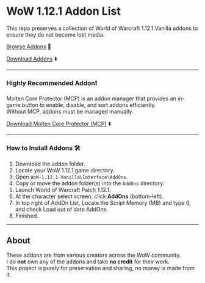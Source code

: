 # WoW 1.12.1 Addon List

This repo preserves a collection of World of Warcraft 1.12.1 Vanilla addons to ensure they do not become lost media.

[Browse Addons](./Wow%201.12.1%20Addons%20(Click%20Here)) 📂

[Download Addons](https://github.com/RSKCS2/WoW-1.12.1-Addon-List/releases/download/Addon_Collection/WoW.1.12.1.Addons.7z) ⬇️

---

### Highly Recommended Addon❗

Molten Core Protector (MCP) is an addon manager that provides an in-game button to enable, disable, and sort addons efficiently.  
Without MCP, addons must be managed manually.

[Download Molten Core Protector (MCP)](https://github.com/RSKCS2/WoW-1.12.1-Addon-List/releases/download/1.12.1/Molten.Core.Protector.MCP.7z) ⬇️

---

### How to Install Addons 🛠️

1. Download the addon folder.  
2. Locate your WoW 1.12.1 game directory.  
3. Open `WoW-1.12.1-Vanilla\Interface\AddOns`.  
4. Copy or move the addon folder(s) into the `AddOns` directory.  
5. Launch World of Warcraft Patch 1.12.1.  
6. At the character select screen, click **AddOns** (bottom-left).  
7. In top right of AddOn List, Locate the Script Memory (MB) and type 0, and check Load out of date AddOns.
8. Finished.

---

## About

These addons are from various creators across the WoW community.  
I do **not** own any of the addons and take **no credit** for their work.  
This project is purely for preservation and sharing, no money is made from it.
